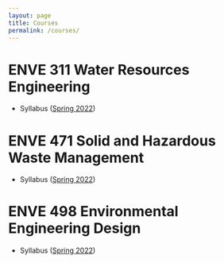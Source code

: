 ```yaml
---
layout: page
title: Courses
permalink: /courses/
---
```


# ENVE 311 Water Resources Engineering
- Syllabus ([Spring 2022](https://waterprofessor.github.io/web/markdown/2022/01/10/ENVE311S22-Syllabus.html))

# ENVE 471 Solid and Hazardous Waste Management
- Syllabus ([Spring 2022](https://waterprofessor.github.io/web/markdown/2022/01/12/ENVE471S22-Syllabus.html))

# ENVE 498 Environmental Engineering Design
- Syllabus ([Spring 2022](https://waterprofessor.github.io/web/markdown/2022/01/12/ENVE498S22-Syllabus.html))
